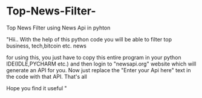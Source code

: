 # Top-News-Filter-
Top News Filter  using News Api in pyhton

"Hii..
With the help of this python code you will be able to filter top business, tech,bitcoin etc. news

for using this, you just have to copy this entire program in your python IDE(IDLE,PYCHARM etc.) 
and then login to "newsapi.org" website which will generate an API for you. Now just replace the "Enter your Api here" text 
in the code with that API.
That's all

Hope you find it useful
"
